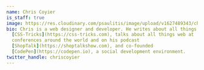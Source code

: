 ```yaml
---
name: Chris Coyier
is_staff: true
image: https://res.cloudinary.com/psaulitis/image/upload/v1627489343/chris-coyier.jpg
bio: Chris is a web designer and developer. He writes about all things web at
  [CSS-Tricks](https://css-tricks.com), talks about all things web at
  conferences around the world and on his podcast
  [ShopTalk](https://shoptalkshow.com), and co-founded
  [CodePen](https://codepen.io), a social development environment.
twitter_handle: chriscoyier
---
```

